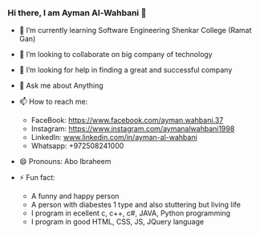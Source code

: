 ### Hi there, I am Ayman Al-Wahbani 👋

- 🌱 I’m currently learning Software Engineering Shenkar College (Ramat Gan)

- 👯 I’m looking to collaborate on big company of technology

- 🤔 I’m looking for help in finding a great and successful company

- 💬 Ask me about Anything 

- 📫 How to reach me: 
  - FaceBook: https://www.facebook.com/ayman.wahbani.37
  - Instagram: https://www.instagram.com/aymanalwahbani1998
  - LinkedIn: www.linkedin.com/in/ayman-al-wahbani
  - Whatsapp: +972508241000

- 😄 Pronouns: Abo Ibraheem

- ⚡ Fun fact: 
  - A funny and happy person
  - A person with diabestes 1 type and also stuttering but living life
  - I program in ecellent c, c++, c#, JAVA, Python programming
  - I program in good HTML, CSS, JS, JQuery language
